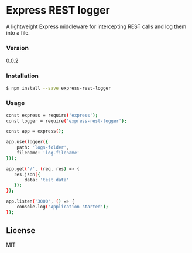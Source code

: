 # Express REST logger

A lightweight Express middleware for intercepting REST calls and log them into a file.

### Version
0.0.2

### Installation

```sh
$ npm install --save express-rest-logger
```

### Usage

```sh
const express = require('express');
const logger = require('express-rest-logger');

const app = express();

app.use(logger({
    path: 'logs-folder',
    filename: 'log-filename'
}));

app.get('/', (req, res) => {
   res.json({
       data: 'test data'
   });
});

app.listen('3000', () => {
    console.log('Application started');
});
```

License
----

MIT
